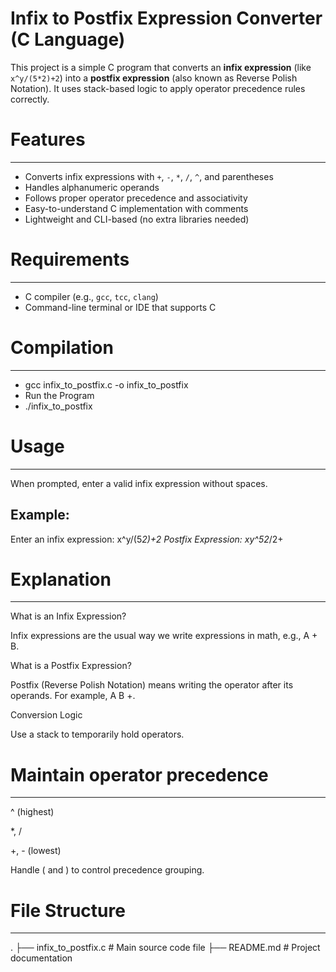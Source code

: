 # Infix to Postfix Expression Converter (C Language)

This project is a simple C program that converts an **infix expression** (like `x^y/(5*2)+2`) into a **postfix expression** (also known as Reverse Polish Notation). It uses stack-based logic to apply operator precedence rules correctly.


# Features
----------
* Converts infix expressions with `+`, `-`, `*`, `/`, `^`, and parentheses
* Handles alphanumeric operands
* Follows proper operator precedence and associativity
* Easy-to-understand C implementation with comments
* Lightweight and CLI-based (no extra libraries needed)


# Requirements
--------------
* C compiler (e.g., `gcc`, `tcc`, `clang`)
* Command-line terminal or IDE that supports C


# Compilation
-------------
* gcc infix_to_postfix.c -o infix_to_postfix
* Run the Program
* ./infix_to_postfix


# Usage
-------
When prompted, enter a valid infix expression without spaces.

Example:
--------
Enter an infix expression: x^y/(5*2)+2
Postfix Expression: xy^52*/2+


# Explanation
-------------
What is an Infix Expression?

Infix expressions are the usual way we write expressions in math, e.g., A + B.


What is a Postfix Expression?

Postfix (Reverse Polish Notation) means writing the operator after its operands. For example, A B +.

Conversion Logic

Use a stack to temporarily hold operators.


# Maintain operator precedence
------------------------------
^ (highest)

*, /

+, - (lowest)

Handle ( and ) to control precedence grouping.


# File Structure
----------------
.
├── infix_to_postfix.c      # Main source code file
├── README.md               # Project documentation

